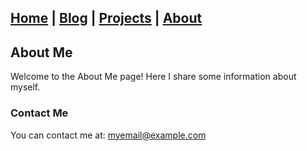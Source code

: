 
[Home](index.md) | [Blog](blog.md) | [Projects](projects.md) | [About](about.md)
--- 

## About Me

Welcome to the About Me page! Here I share some information about myself.


### Contact Me

You can contact me at: [myemail@example.com](mailto:myemail@example.com)
